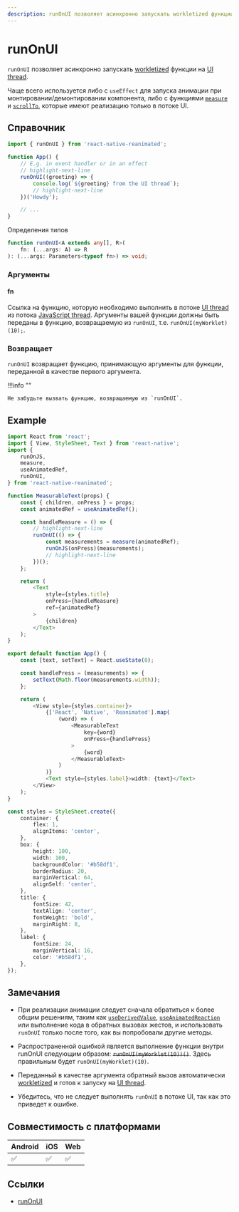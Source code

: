```yaml
---
description: runOnUI позволяет асинхронно запускать workletized функции на UI thread
---
```


# runOnUI

`runOnUI` позволяет асинхронно запускать [workletized](../fundamentals/glossary.md#to-workletize) функции на [UI thread](../fundamentals/glossary.md#ui-thread).

Чаще всего используется либо с `useEffect` для запуска анимации при монтировании/демонтировании компонента, либо с функциями [`measure`](../advanced/measure.md) и [`scrollTo`](../scroll/scrollTo.md), которые имеют реализацию только в потоке UI.

## Справочник

```javascript
import { runOnUI } from 'react-native-reanimated';

function App() {
    // E.g. in event handler or in an effect
    // highlight-next-line
    runOnUI((greeting) => {
        console.log(`${greeting} from the UI thread`);
        // highlight-next-line
    })('Howdy');

    // ...
}
```

Определения типов

```typescript
function runOnUI<A extends any[], R>(
    fn: (...args: A) => R
): (...args: Parameters<typeof fn>) => void;
```

### Аргументы

#### fn

Ссылка на функцию, которую необходимо выполнить в потоке [UI thread](../fundamentals/glossary.md#ui-thread) из потока [JavaScript thread](../fundamentals/glossary.md#javascript-thread). Аргументы вашей функции должны быть переданы в функцию, возвращаемую из `runOnUI`, т.е. `runOnUI(myWorklet)(10);`.

### Возвращает

`runOnUI` возвращает функцию, принимающую аргументы для функции, переданной в качестве первого аргумента.

!!!info ""

    Не забудьте вызвать функцию, возвращаемую из `runOnUI`.

## Example

```ts
import React from 'react';
import { View, StyleSheet, Text } from 'react-native';
import {
    runOnJS,
    measure,
    useAnimatedRef,
    runOnUI,
} from 'react-native-reanimated';

function MeasurableText(props) {
    const { children, onPress } = props;
    const animatedRef = useAnimatedRef();

    const handleMeasure = () => {
        // highlight-next-line
        runOnUI(() => {
            const measurements = measure(animatedRef);
            runOnJS(onPress)(measurements);
            // highlight-next-line
        })();
    };

    return (
        <Text
            style={styles.title}
            onPress={handleMeasure}
            ref={animatedRef}
        >
            {children}
        </Text>
    );
}

export default function App() {
    const [text, setText] = React.useState(0);

    const handlePress = (measurements) => {
        setText(Math.floor(measurements.width));
    };

    return (
        <View style={styles.container}>
            {['React', 'Native', 'Reanimated'].map(
                (word) => (
                    <MeasurableText
                        key={word}
                        onPress={handlePress}
                    >
                        {word}
                    </MeasurableText>
                )
            )}
            <Text style={styles.label}>width: {text}</Text>
        </View>
    );
}

const styles = StyleSheet.create({
    container: {
        flex: 1,
        alignItems: 'center',
    },
    box: {
        height: 100,
        width: 100,
        backgroundColor: '#b58df1',
        borderRadius: 20,
        marginVertical: 64,
        alignSelf: 'center',
    },
    title: {
        fontSize: 42,
        textAlign: 'center',
        fontWeight: 'bold',
        marginRight: 8,
    },
    label: {
        fontSize: 24,
        marginVertical: 16,
        color: '#b58df1',
    },
});
```

## Замечания

-   При реализации анимации следует сначала обратиться к более общим решениям, таким как [`useDerivedValue`](../core/useDerivedValue.md), [`useAnimatedReaction`](../advanced/useAnimatedReaction.md) или выполнение кода в обратных вызовах жестов, и использовать `runOnUI` только после того, как вы попробовали другие методы.

-   Распространенной ошибкой является выполнение функции внутри runOnUI следующим образом: ~~`runOnUI(myWorklet(10))()`~~. Здесь правильным будет `runOnUI(myWorklet)(10)`.

-   Переданный в качестве аргумента обратный вызов автоматически [workletized](../fundamentals/glossary.md#to-workletize) и готов к запуску на [UI thread](../fundamentals/glossary.md#ui-thread).

-   Убедитесь, что не следует выполнять `runOnUI` в потоке UI, так как это приведет к ошибке.

## Совместимость с платформами

| Android | iOS | Web |
| ------- | --- | --- |
| ✅      | ✅  | ✅  |

## Ссылки

-   [runOnUI](https://docs.swmansion.com/react-native-reanimated/docs/threading/runOnUI)
